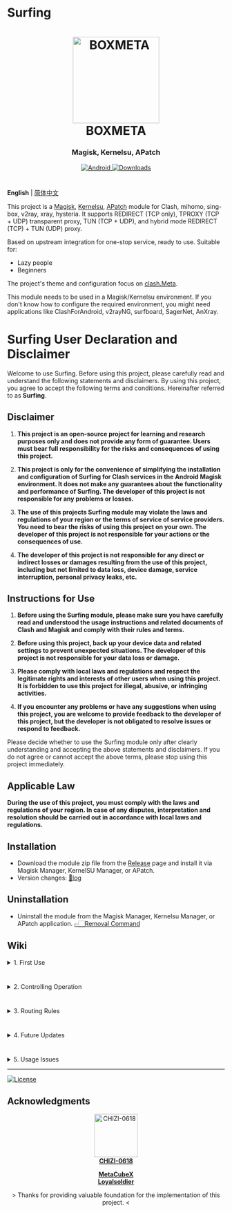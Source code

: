 # Surfing

<h1 align="center">
  <img src="./folder/Box.svg" alt="BOXMETA" width="200">
  <br>BOXMETA<br>
</h1>

<h3 align="center">Magisk, Kernelsu, APatch</h3>

<div align="center">
    <a href="https://github.com/MoGuangYu/Surfing/releases/tag/Prerelease-Alpha">
        <img alt="Android" src="https://img.shields.io/badge/Module Latestsnapshot-F05033.svg?logo=android&logoColor=white">
    </a>
    <a href="https://github.com/MoGuangYu/Surfing/releases">
        <img alt="Downloads" src="https://img.shields.io/github/downloads/MoGuangYu/Surfing/total?label=Module Downloads&labelColor=00b56a&logo=git&logoColor=white">
    </a>
</div>

#

**English** | [简体中文](./README_CN.md)

This project is a [Magisk](https://github.com/topjohnwu/Magisk), [Kernelsu](https://github.com/tiann/KernelSU), [APatch](https://github.com/bmax121/APatch) module for Clash, mihomo, sing-box, v2ray, xray, hysteria. It supports REDIRECT (TCP only), TPROXY (TCP + UDP) transparent proxy, TUN (TCP + UDP), and hybrid mode REDIRECT (TCP) + TUN (UDP) proxy.

Based on upstream integration for one-stop service, ready to use. Suitable for:
- Lazy people
- Beginners

The project's theme and configuration focus on [clash.Meta](https://github.com/MetaCubeX/Clash.Meta).

This module needs to be used in a Magisk/Kernelsu environment. If you don't know how to configure the required environment, you might need applications like ClashForAndroid, v2rayNG, surfboard, SagerNet, AnXray.

# Surfing User Declaration and Disclaimer

Welcome to use Surfing. Before using this project, please carefully read and understand the following statements and disclaimers. By using this project, you agree to accept the following terms and conditions. Hereinafter referred to as **Surfing**.

## Disclaimer

1. **This project is an open-source project for learning and research purposes only and does not provide any form of guarantee. Users must bear full responsibility for the risks and consequences of using this project.**

2. **This project is only for the convenience of simplifying the installation and configuration of Surfing for Clash services in the Android Magisk environment. It does not make any guarantees about the functionality and performance of Surfing. The developer of this project is not responsible for any problems or losses.**

3. **The use of this projects Surfing module may violate the laws and regulations of your region or the terms of service of service providers. You need to bear the risks of using this project on your own. The developer of this project is not responsible for your actions or the consequences of use.**

4. **The developer of this project is not responsible for any direct or indirect losses or damages resulting from the use of this project, including but not limited to data loss, device damage, service interruption, personal privacy leaks, etc.**

## Instructions for Use

1. **Before using the Surfing module, please make sure you have carefully read and understood the usage instructions and related documents of Clash and Magisk and comply with their rules and terms.**

2. **Before using this project, back up your device data and related settings to prevent unexpected situations. The developer of this project is not responsible for your data loss or damage.**

3. **Please comply with local laws and regulations and respect the legitimate rights and interests of other users when using this project. It is forbidden to use this project for illegal, abusive, or infringing activities.**

4. **If you encounter any problems or have any suggestions when using this project, you are welcome to provide feedback to the developer of this project, but the developer is not obligated to resolve issues or respond to feedback.**

Please decide whether to use the Surfing module only after clearly understanding and accepting the above statements and disclaimers. If you do not agree or cannot accept the above terms, please stop using this project immediately.

## Applicable Law

**During the use of this project, you must comply with the laws and regulations of your region. In case of any disputes, interpretation and resolution should be carried out in accordance with local laws and regulations.**

## Installation

- Download the module zip file from the [Release](https://github.com/MoGuangYu/Surfing/releases) page and install it via Magisk Manager, KernelSU Manager, or APatch.
- Version changes: [📲log](changelog.md)

## Uninstallation

- Uninstall the module from the Magisk Manager, Kernelsu Manager, or APatch application. [👉🏻Removal Command](https://github.com/MoGuangYu/Surfing/blob/main/uninstall.sh#L3-L4)

## Wiki

<details>
<summary>1. First Use</summary>

- After installing the module, no need to restart the device. You can use `Toolbox` to integrate and refresh the client update status.
- After installation is complete, add your subscription address to `config.yaml` and restart the module service via the switch.
- Due to network reasons, all **rules**/**subscriptions** may not be downloaded automatically. Please manually refresh in the panel.
  - If the above fails, ensure your network environment is normal.
- Web App: [Download](https://github.com/MoGuangYu/Surfing/raw/main/folder/Web_v5.5_release.apk) | [View Source](./folder/main.lua)
  - It is only a graphical auxiliary tool used for portable browsing and managing the backend route data, with no other unnecessary uses.

> The module has a built-in GUI that can be accessed locally via a browser or used online via the app. There is essentially no difference between the two.

</details>

#

<details>
<summary>2. Controlling Operation</summary>  

- Can be controlled via **WiFi SSID** network toggling  
- Use the module switch to enable/disable the service in real time  
- Add a control switch to the system status bar
  
<img src="./folder/KAKJFS.jpg" alt="KJFS" width="300">

[Download Apk](https://www.coolapk.com/apk/com.coolapk.market) | [Copy URL](https://raw.githubusercontent.com/MoGuangYu/Surfing/main/folder/KJFSURL.md)

<img src="./folder/BJZDY.jpg" alt="KJFS" width="300">

- Enter Settings

<img src="./folder/WLDR.jpg" alt="KJFS" width="300">

- Import URL

<img src="./folder/CTSZ.jpg" alt="KJFS" width="300">

- Add a custom tile to the status bar

</details>

#

<details>
<summary>3. Routing Rules</summary>  

GitHub Actions automatically builds updates at 6 AM Beijing time every day to ensure the latest rules. [Wiki](https://github.com/MetaCubeX/meta-rules-dat)  

> Routing rules use online links and update automatically every 24 hours.

</details>

#

<details>
<summary>4. Future Updates</summary>  

- If you use all the default configurations, updates will be seamless.  
- The module supports online updates within the client. After updating, no reboot is required; however, the module switch's enable/disable control ~~may temporarily not work and still require a reboot~~ or can be updated via Toolbox.  
- During updates, the configuration file will be backed up to:  
   - `config.yaml.bak`  
- During updates, the old user configuration files will be backed up to:  
   - `box.config.bak`  
- During updates, your subscription URLs will be automatically extracted and backed up to:  
   - `subscribe_urls_backup.txt`  
   - The backup will be automatically extracted and restored into the new configuration, applicable when using the default configuration file.  
- The module update does NOT include:  
   - Geo database files  
   - Binary files  
   - Web resources  

> Note: Updates mainly follow upstream changes and distribute some configurations.

</details>

#

<details>
<summary>5. Usage Issues</summary>

1. Proxy Specific Applications (Black/Whitelist)
- To proxy all applications except certain ones, open the `/data/adb/box_bll/scripts/box.config` file, set the `proxy_mode` value to `blacklist` (default), and add elements to the `user_packages_list` array. The format for elements is `id:package_name`, separated by spaces. For example, `user_packages_list=("id:package_name" "id:package_name")` to **not proxy** specific Android user applications.

- To only proxy specific applications, open the `/data/adb/box_bll/scripts/box.config` file, set the `proxy_mode` value to `whitelist`, and add elements to the `user_packages_list` array. The format for elements is `id:package_name`, separated by spaces. For example, `user_packages_list=("id:package_name" "id:package_name")` to **only proxy** specific Android user applications.

Android user group ID identifiers:

| Standard User | ID  |
| ------------- | --- |
| Owner         |  0  |
| Second Space  |  10 |
| App Clone     | 999 |

> Typically, you can find all user group IDs and application package names in `/data/user/`. Do not use fake-ip mode when using black/whitelist.

2. Tun Mode
- Enabled by default

> It is recommended to keep it enabled. It can be disabled if not needed, but do not use black/white lists when this mode is enabled.

3. Routing Rules
- Bypass mainland China
- It basically meets the needs of most daily usage.

> Black/whitelist is not significant unless strictly required. The module's built-in configuration is sufficient.

4. Panel Management
- Magisk Font Module

> May affect normal display of page fonts.

5. LAN Sharing
- Enable hotspot to allow other devices to connect.

> For other devices to access the console backend, just use (http://currentWiFigateway:9090/ui).

</details>

---

<a href="./LICENSE">
    <img alt="License" src="https://img.shields.io/github/license/MoGuangYu/Surfing.svg">
</a>

## Acknowledgments

<a href="https://github.com/CHIZI-0618">
  <p align="center">
    <img src="https://github.com/CHIZI-0618.png" width="100" height="100" alt="CHIZI-0618">
    <br>
    <strong>CHIZI-0618</strong>
  </p>
</a>

<div align="center">
  <a href="https://github.com/MetaCubeX"><strong>MetaCubeX</strong></a>
</div>

<div align="center">
  <a href="https://github.com/Loyalsoldier"><strong>Loyalsoldier</strong></a>
</div>
<div align="center">
  <p> > Thanks for providing valuable foundation for the implementation of this project. < </p>
</div>
